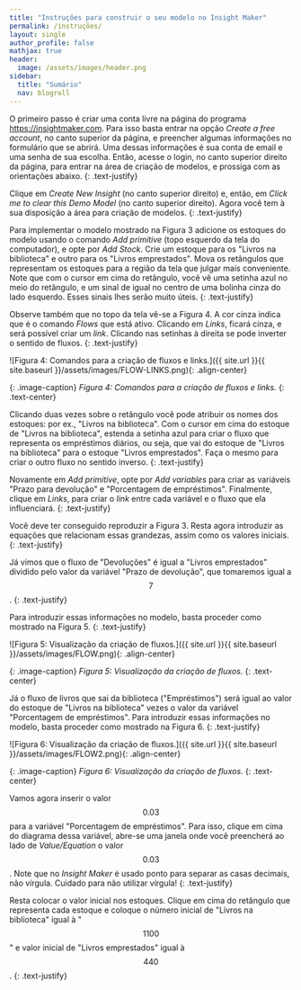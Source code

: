 ```yaml
---
title: "Instruções para construir o seu modelo no Insight Maker"
permalink: /instruções/
layout: single
author_profile: false
mathjax: true
header:
  image: /assets/images/header.png
sidebar:
  title: "Sumário"
  nav: blogroll
---
```

O primeiro passo é criar uma conta livre na página do programa <a href="https://insightmaker.com">https://insightmaker.com</a>. Para isso basta entrar na opção _Create a free account_, no canto superior da página, e preencher algumas informações no formulário que se abrirá. Uma dessas informações é sua conta de email e uma senha de sua escolha. Então, acesse o login, no canto superior direito da página, para entrar na área de criação de modelos, e prossiga com as orientações abaixo.
{: .text-justify}

Clique em _Create New Insight_ (no canto superior direito) e, então, em _Click me to clear this Demo Model_ (no canto superior direito). Agora você tem à sua disposição a área para criação de modelos. 
{: .text-justify}

Para implementar o modelo mostrado na Figura 3 adicione os estoques do modelo usando o comando _Add primitive_ (topo esquerdo da tela do computador), e opte por _Add Stock_. Crie um estoque para os "Livros na biblioteca" e outro para os "Livros emprestados". Mova os retângulos que representam os estoques para a região da tela que julgar mais conveniente. Note que com o cursor em cima do retângulo, você vê uma setinha azul no meio do retângulo, e um sinal de igual no centro de uma bolinha cinza do lado esquerdo. Esses sinais lhes serão muito úteis. 
{: .text-justify}

Observe também que no topo da tela vê-se a Figura 4. A cor cinza indica que  é o comando _Flows_ que está ativo. Clicando em _Links_, ficará cinza, e será possível criar um  _link_. Clicando nas setinhas à direita se pode inverter o sentido de fluxos.
{: .text-justify}

![Figura 4: Comandos para a criação de fluxos e links.]({{ site.url }}{{ site.baseurl
}}/assets/images/FLOW-LINKS.png){: .align-center}   

{: .image-caption}
*Figura 4: Comandos para a criação de fluxos e links.*
 {: .text-center} 
 
Clicando duas vezes sobre o retângulo você pode atribuir os nomes dos estoques: por ex., "Livros na biblioteca". Com o cursor em cima do estoque de "Livros na biblioteca", estenda a setinha azul para criar o fluxo que representa os empréstimos diários, ou seja, que vai do estoque de "Livros na biblioteca" para o estoque "Livros emprestados".  Faça o mesmo para criar o outro fluxo no sentido inverso. 
{: .text-justify}

Novamente em _Add primitive_, opte por _Add variables_ para criar as variáveis "Prazo para devolução" e "Porcentagem de empréstimos". Finalmente,  clique em _Links_, para criar o _link_ entre cada variável e o fluxo que ela influenciará. 
{: .text-justify}

Você deve ter conseguido reproduzir a Figura 3. Resta agora introduzir as equações que relacionam essas grandezas, assim como os valores iniciais. 
{: .text-justify}

Já vimos que o fluxo de "Devoluções" é igual a "Livros emprestados" dividido pelo valor da variável "Prazo de devolução", que tomaremos igual a $$7$$. 
{: .text-justify}

Para introduzir essas informações no modelo, basta proceder como mostrado na Figura 5. 
{: .text-justify}

 ![Figura 5: Visualização da criação de fluxos.]({{ site.url }}{{ site.baseurl
}}/assets/images/FLOW.png){: .align-center}   

{: .image-caption}
*Figura 5: Visualização da criação de fluxos.*
 {: .text-center}
 
Já o fluxo de livros que sai da biblioteca ("Empréstimos") será igual ao valor do estoque de "Livros na biblioteca" vezes o valor da variável "Porcentagem de empréstimos".  Para introduzir essas informações no modelo, basta proceder como mostrado na Figura 6. 
{: .text-justify}
 
 ![Figura 6: Visualização da criação de fluxos.]({{ site.url }}{{ site.baseurl
}}/assets/images/FLOW2.png){: .align-center}   

{: .image-caption}
*Figura 6: Visualização da criação de fluxos.*
 {: .text-center}
 
 Vamos agora inserir o valor $$0.03$$ para a variável "Porcentagem de empréstimos". Para isso, clique em cima do diagrama dessa variável, abre-se uma janela onde você preencherá ao lado de _Value/Equation_ o valor $$0.03$$. Note  que no _Insight Maker_ é usado ponto para separar as casas decimais, não vírgula. Cuidado para não utilizar vírgula!
{: .text-justify}

Resta colocar o valor inicial nos estoques. Clique em cima do retângulo que representa cada estoque e coloque o número inicial de "Livros na biblioteca" igual à "$$1100$$" e valor inicial de "Livros emprestados" igual à $$440$$.
{: .text-justify}

 
